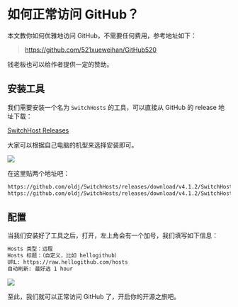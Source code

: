 # 如何正常访问 GitHub？

本文教你如何优雅地访问 GitHub，不需要任何费用，参考地址如下：

> https://github.com/521xueweihan/GitHub520

钱老板也可以给作者提供一定的赞助。

## 安装工具

我们需要安装一个名为 `SwitchHosts` 的工具，可以直接从 GitHub 的 release 地址下载：

[SwitchHost Releases](https://github.com/oldj/SwitchHosts/releases)

大家可以根据自己电脑的机型来选择安装即可。

![](https://img-blog.csdnimg.cn/5bdb4a616cb741809f415c8fb3296797.png)

在这里贴两个地址吧：

```bash
https://github.com/oldj/SwitchHosts/releases/download/v4.1.2/SwitchHosts_windows_installer_x64_4.1.2.6086.exe
https://github.com/oldj/SwitchHosts/releases/download/v4.1.2/SwitchHosts_mac_arm64_4.1.2.6086.dmg
```

## 配置

当我们安装好了工具之后，打开，左上角会有一个加号，我们填写如下信息：

```bash
Hosts 类型：远程
Hosts 标题：（自定义，比如 hellogithub）
URL: https://raw.hellogithub.com/hosts
自动刷新: 最好选 1 hour
```

![](https://img-blog.csdnimg.cn/fdf80e88ca2e409b8d4484a6d3cf0d6a.png)

至此，我们就可以正常访问 GitHub 了，开启你的开源之旅吧。